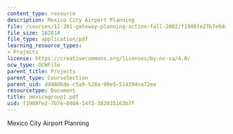 ```yaml
---
content_type: resource
description: Mexico City Airport Planning
file: /courses/11-201-gateway-planning-action-fall-2002/f1908fe27b7e0dd414f3382035163b7f_mexicogroup1.pdf
file_size: 162814
file_type: application/pdf
learning_resource_types:
- Projects
license: https://creativecommons.org/licenses/by-nc-sa/4.0/
ocw_type: OCWFile
parent_title: Projects
parent_type: CourseSection
parent_uid: dd48d6de-c5a9-528a-90e5-514194ca72ee
resourcetype: Document
title: mexicogroup1.pdf
uid: f1908fe2-7b7e-0dd4-14f3-382035163b7f
---
```

Mexico City Airport Planning